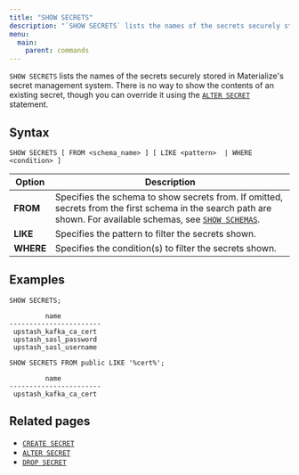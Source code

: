 ```yaml
---
title: "SHOW SECRETS"
description: "`SHOW SECRETS` lists the names of the secrets securely stored in Materialize's secret management system."
menu:
  main:
    parent: commands
---
```


`SHOW SECRETS` lists the names of the secrets securely stored in Materialize's secret management system. There is no way to show the contents of an existing secret, though you can override it using the [`ALTER SECRET`](../alter-secret) statement.

## Syntax

```mzsql
SHOW SECRETS [ FROM <schema_name> ] [ LIKE <pattern>  | WHERE <condition> ]
```

Option       | Description
---------------------|------------
**FROM**             | Specifies the schema to show secrets from. If omitted, secrets from the first schema in the search path are shown. For available schemas, see [`SHOW SCHEMAS`](../show-schemas).
**LIKE**             | Specifies the pattern to filter the secrets shown.
**WHERE**            | Specifies the condition(s) to filter the secrets shown.

## Examples

```mzsql
SHOW SECRETS;
```

```nofmt
         name
-----------------------
 upstash_kafka_ca_cert
 upstash_sasl_password
 upstash_sasl_username
```

```mzsql
SHOW SECRETS FROM public LIKE '%cert%';
```

```nofmt
         name
-----------------------
 upstash_kafka_ca_cert
```

## Related pages

- [`CREATE SECRET`](../create-secret)
- [`ALTER SECRET`](../alter-secret)
- [`DROP SECRET`](../drop-secret)
